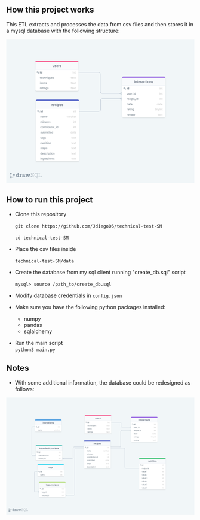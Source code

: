 ## How this project works

This ETL extracts and processes the data from csv files and then stores it in a mysql database with the following structure:

![sql diagram](diagrams/sql_diagram.png "SQL Diagram")

## How to run this project

- Clone this repository

  `git clone https://github.com/Jdiego06/technical-test-SM`

  `cd technical-test-SM`

- Place the csv files inside

  `technical-test-SM/data`

- Create the database from my sql client running "create_db.sql" script

  `mysql> source /path_to/create_db.sql`

- Modify database credentials in `config.json`

- Make sure you have the following python packages installed:

  - numpy
  - pandas
  - sqlalchemy

- Run the main script  
  `python3 main.py`

## Notes

- With some additional information, the database could be redesigned as follows:

![sql diagram_2](diagrams/sql_diagram_2.png "SQL Diagram 2")
